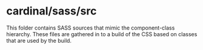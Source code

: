 # cardinal/sass/src

This folder contains SASS sources that mimic the component-class hierarchy. These files
are gathered in to a build of the CSS based on classes that are used by the build.
